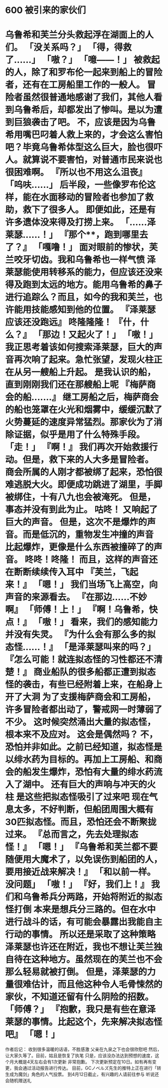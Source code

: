 # 600 被引来的家伙们

乌鲁希和芙兰分头救起浮在湖面上的人们。
「没关系吗？」
「得，得救了......」
「嗷？」
「噫——！」
被救起的人，除了和罗布伦一起来到船上的冒险者，还有在工房船里工作的一般人。
冒险者虽然很普通地感谢了我们，其他人看到乌鲁希后，却都发出了惨叫。是以为遭到巨狼袭击了吧。
不，应该是因为乌鲁希用嘴巴叼着人救上来的，才会这么害怕吧？毕竟乌鲁希体型这么巨大，脸也很吓人。就算说不要害怕，对普通市民来说也很困难啊。
『所以也不用这么沮丧』
「呜呋......」
后半段，一些像罗布伦这样，能在水面移动的冒险者也参加了救助，救下了很多人。
即便如此，还是有许多遗体没来得及打捞上来。
「......泽莱瑟......！」
『那个**，跑到哪里去了？』
「嘎噜！」
面对眼前的惨状，芙兰咬牙切齿。我和乌鲁希也一样气愤
泽莱瑟能使用转移系的能力，但应该还没来得及跑到太远的地方。能用乌鲁希的鼻子进行追踪么？而且，如今的我和芙兰，也许能用技能感知到他的位置。
『泽莱瑟应该还没跑远』
咚隆隆隆！
『什，什么？』
「那边！又起火了！」
「嗷！」
我正思考着该如何搜索泽莱瑟，巨大的声音再次响了起来。急忙张望，发现火柱正在从另一艘船上升起。
是我认识的船，直到刚刚我们还在那艘船上呢
『梅萨商会的船.......』
继工房船之后，梅萨商会的船也笼罩在火光和烟雾中，缓缓沉默了
火势蔓延的速度异常猛烈。那家伙为了消除证据，似乎是用了什么特殊手段。
「走！」
『啊！』
我们再次开始救援行动。但是，救下来的人大多是冒险者。
商会所属的人刚才都被绑了起来，恐怕很难逃脱大火。即便成功跳进了湖里，手脚被绑住，十有八九也会被淹死。
但是，事态并没有到此为止。
咕咚！
又响起了巨大的声音。
但是，这次不是爆炸的声音。而是低沉的，重物发生冲撞的声音
比起爆炸，更像是什么东西被撞碎了的声音。
咚咚！咚隆！
而且，这样的声音还在断断续续传入耳中
『芙兰，飞起来！』
「嗯！」
我们当场飞上高空，向声音的来源看去。
『在那边......不妙啊』
「师傅！上！」
『啊！乌鲁希，快点！』
「嗷！」
看来，我们的感知能力并没有失灵。
『为什么会有那么多的拟态怪......！』
「是泽莱瑟叫来的吗？」
『怎么可能！就连拟态怪的习性都还不清楚！』
商业船队的很多船都正遭到拟态怪的袭击，有些已经附着上来，在船身上开了大洞
为了支援梅萨商会和工房船，许多冒险者都出动了，警戒网一时薄弱了不少。
这时候突然涌出大量的拟态怪，根本来不及应对。
这会是偶然吗？
不，恐怕并非如此。之前已经知道，拟态怪是以绯水药为目标的。再加上工房船、和商会的船发生爆炸，恐怕有大量的绯水药流入了湖中。
还有巨大的声响与冲天的火柱
是这些把拟态怪吸引了过来吧
现在气息太多，不好判断，但船团周围大概有30匹拟态怪。而且，恐怕还会不断聚拢过来。
『总而言之，先去处理拟态怪！』
「嗯！」
『乌鲁希和芙兰都不要随便用大魔术了，以免误伤到船团的人，要用接近战来解决！』
「和以前一样。没问题」
「嗷！」
『好，我们上！』
我们和乌鲁希兵分两路，开始将附近的拟态怪打倒
本来是想兵分三路的。但在水中进行战斗的话，有可能会暴露出我能自主行动的事情。
所以还是采取了这种策略
泽莱瑟也许还在附近，我也不想让芙兰独自待在这种地方。虽然现在的芙兰也不会那么轻易就被打倒。
但是，泽莱瑟的力量很难估计，而且他这种令人毛骨悚然的家伙，不知道还留有什么阴险的招数。
「师傅？」
『抱歉，我只是有些在意泽莱瑟的事情。比起这个，先来解决拟态怪吧』
「嗯！」
============
作者后记：
收到很多温暖的话语，不胜感激
父亲在九泉之下也会很欣慰吧
然后，让大家久等了。目前，姑且是恢复了执笔
只是，应该没办法达到预想的速度，这个月大概是4天左右会有1次更新
非常抱歉。
下次更新预定在10日。如有再有变更，我会通过活动报告进行传达。
目前，GCノベルズ先生的推特上正在进行「转生成为魔剑」角色的人气投票。
到4月12日截止，有兴趣的人请前往参与
听说还会随机赠送礼